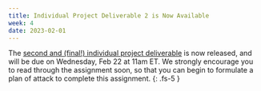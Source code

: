 ```yaml
---
title: Individual Project Deliverable 2 is Now Available  
week: 4
date: 2023-02-01
---
```

The [second and (final!) individual project deliverable](https://neu-se.github.io/CS4530-Spring-2023/assignments/ip2) is now released, and will be due on Wednesday, Feb 22 at 11am ET. We strongly encourage you to read through the assignment soon, so that you can begin to formulate a plan of attack to complete this assignment.
{: .fs-5 }
